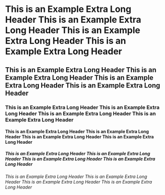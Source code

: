 # This is an Example Extra Long Header This is an Example Extra Long Header This is an Example Extra Long Header This is an Example Extra Long Header 
## This is an Example Extra Long Header This is an Example Extra Long Header This is an Example Extra Long Header This is an Example Extra Long Header 
### This is an Example Extra Long Header This is an Example Extra Long Header This is an Example Extra Long Header This is an Example Extra Long Header 
#### This is an Example Extra Long Header This is an Example Extra Long Header This is an Example Extra Long Header This is an Example Extra Long Header 
##### This is an Example Extra Long Header This is an Example Extra Long Header This is an Example Extra Long Header This is an Example Extra Long Header 
###### This is an Example Extra Long Header This is an Example Extra Long Header This is an Example Extra Long Header This is an Example Extra Long Header 
